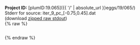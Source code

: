 **Project ID:** [plumID:19.065]({{ '/' | absolute_url }}eggs/19/065/)  
Stderr for source:  iter_9_pc_[-0.75,0.45].dat   
(download [zipped raw stdout](iter_9_pc_[-0.75,0.45].dat.plumed_master.stdout.txt.zip))  
{% raw %}
<pre>
</pre>
{% endraw %}
